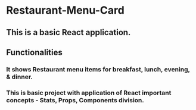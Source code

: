 # Restaurant-Menu-Card

## This is a basic React application.

## Functionalities

### It shows Restaurant menu items for breakfast, lunch, evening, & dinner.
### This is basic project with application of React important concepts - Stats, Props, Components division.

